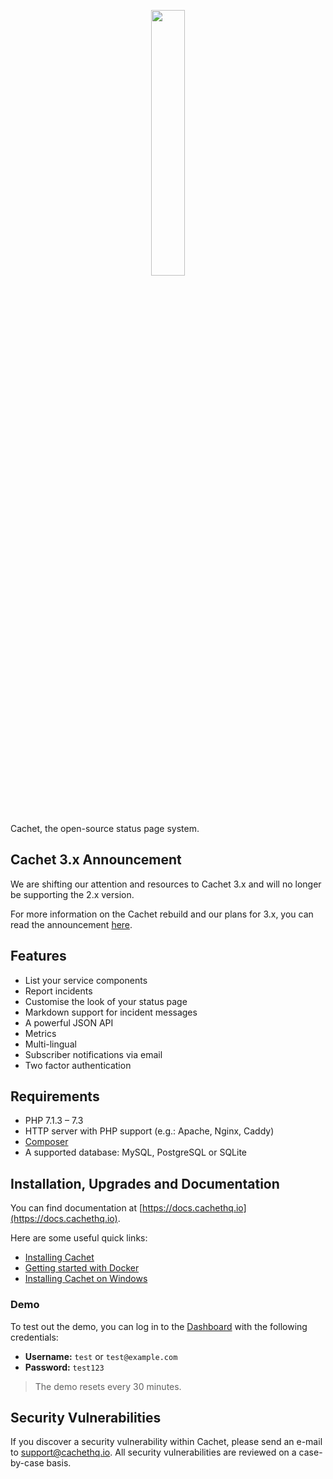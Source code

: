 <p align="center"><img src="https://demo.cachethq.io/img/cachet-logo.svg" width="33%"></p>

Cachet, the open-source status page system.

## Cachet 3.x Announcement

We are shifting our attention and resources to Cachet 3.x and will no longer be supporting the 2.x version.

For more information on the Cachet rebuild and our plans for 3.x, you can read the announcement [here](https://github.com/CachetHQ/Cachet/discussions/4342).

## Features

- List your service components
- Report incidents
- Customise the look of your status page
- Markdown support for incident messages
- A powerful JSON API
- Metrics
- Multi-lingual
- Subscriber notifications via email
- Two factor authentication

## Requirements

- PHP 7.1.3 – 7.3
- HTTP server with PHP support (e.g.: Apache, Nginx, Caddy)
- [Composer](https://getcomposer.org)
- A supported database: MySQL, PostgreSQL or SQLite

## Installation, Upgrades and Documentation

You can find documentation at [https://docs.cachethq.io](https://docs.cachethq.io).

Here are some useful quick links:

- [Installing Cachet](https://docs.cachethq.io/docs/installing-cachet)
- [Getting started with Docker](https://docs.cachethq.io/docs/get-started-with-docker)
- [Installing Cachet on Windows](https://docs.cachethq.io/docs/installing-cachet-on-windows)

### Demo

To test out the demo, you can log in to the [Dashboard](https://dev.cachethq.io/dashboard) with the following credentials:

- **Username:** `test` or `test@example.com`
- **Password:** `test123`

> The demo resets every 30 minutes.

## Security Vulnerabilities

If you discover a security vulnerability within Cachet, please send an e-mail to [support@cachethq.io](mailto:support@cachethq.io?Cachet%20Security%20Vulnerability). All security vulnerabilities are reviewed on a case-by-case basis.
